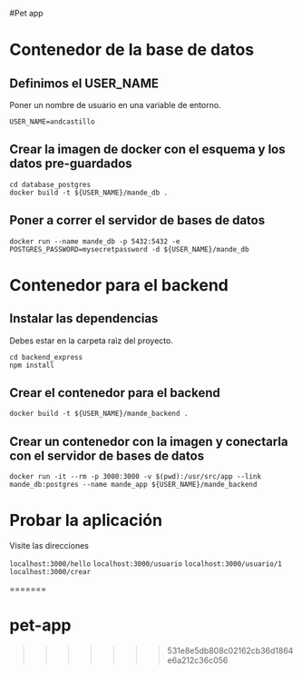 
#Pet app
# Contenedor de la base de datos

## Definimos el USER_NAME

Poner un nombre de usuario en una variable de entorno. 

`USER_NAME=andcastillo`

## Crear la imagen de docker con el esquema y los datos pre-guardados

```
cd database_postgres
docker build -t ${USER_NAME}/mande_db .
```

## Poner a correr el servidor de bases de datos

```
docker run --name mande_db -p 5432:5432 -e POSTGRES_PASSWORD=mysecretpassword -d ${USER_NAME}/mande_db
```
# Contenedor para el backend

## Instalar las dependencias

Debes estar en la carpeta raìz del proyecto. 

```
cd backend_express
npm install
```

## Crear el contenedor para el backend

`docker build -t ${USER_NAME}/mande_backend .`

## Crear un contenedor con la imagen y conectarla con el servidor de bases de datos

`docker run -it --rm -p 3000:3000 -v $(pwd):/usr/src/app --link mande_db:postgres --name mande_app ${USER_NAME}/mande_backend`

# Probar la aplicación

Visite las direcciones

`localhost:3000/hello`
`localhost:3000/usuario`
`localhost:3000/usuario/1`
`localhost:3000/crear`


=======
# pet-app
>>>>>>> 531e8e5db808c02162cb36d1864e6a212c36c056

